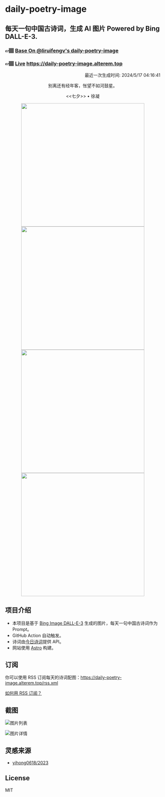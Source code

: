 
# daily-poetry-image

## 每天一句中国古诗词，生成 AI 图片 Powered by Bing DALL-E-3.

### 👉🏽 [Base On @liruifengv's daily-poetry-image](https://github.com/liruifengv/daily-poetry-image)

### 👉🏽 [Live](https://daily-poetry-image.alterem.top/) https://daily-poetry-image.alterem.top

<p align="right">
  最近一次生成时间: 2024/5/17 04:16:41
</p>
<p align="center">
别离还有经年客，怅望不如河鼓星。
</p>
<p align="center">
<<七夕>> • 徐凝
</p>
<p align="center">
<img src="https://tse3.mm.bing.net/th/id/OIG3.iUr_UOt41L01neNPfmyh" height="400" width="400" />
<img src="https://tse4.mm.bing.net/th/id/OIG3.ci3_axzd5B3Y3iRNE5pA" height="400" width="400" />
<img src="https://tse3.mm.bing.net/th/id/OIG3.2P0XhrJh55RrdOTvC_TO" height="400" width="400" />
<img src="https://tse3.mm.bing.net/th/id/OIG3.mAknsnBa8bHR59YUE2Io" height="400" width="400" />
</p>

## 项目介绍

-   本项目是基于 [Bing Image DALL-E-3](https://www.bing.com/images/create) 生成的图片，每天一句中国古诗词作为 Prompt。
-   GitHub Action 自动触发。
-   诗词由[今日诗词](https://www.jinrishici.com/)提供 API。
-   网站使用 [Astro](https://astro.build) 构建。

## 订阅

你可以使用 RSS 订阅每天的诗词配图：https://daily-poetry-image.alterem.top/rss.xml

[如何用 RSS 订阅？](https://zhuanlan.zhihu.com/p/55026716)

## 截图

![图片列表](./screenshots/Snipaste_2023-12-28_21-00-26.png)

![图片详情](./screenshots/Snipaste_2023-12-28_21-00-53.png)

## 灵感来源

-   [yihong0618/2023](https://github.com/yihong0618/2023)

## License

MIT
